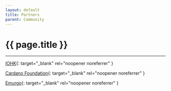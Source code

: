 ```yaml
---
layout: default
title: Partners
parent: Community
---
```


# {{ page.title }}

---

[IOHK](https://iohk.io/){: target="_blank" rel="noopener noreferrer" }

[Cardano Foundation](https://cardanofoundation.org/){: target="_blank" rel="noopener noreferrer" }

[Emurgo](https://emurgo.io/){: target="_blank" rel="noopener noreferrer" }
